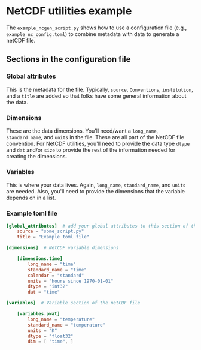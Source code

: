 # NetCDF utilities example

The `example_ncgen_script.py` shows how to use a configuration file
(e.g., `example_nc_config.toml`) to combine metadata with data to
generate a netCDF file.

## Sections in the configuration file

### Global attributes
This is the metadata for the file. Typically, `source`, `Conventions`,
`institution`, and a `title` are added so that folks have some general
information about the data.

### Dimensions
These are the data dimensions. You'll need/want a `long_name`,
`standard_name`, and `units` in the file. These are all part of
the NetCDF file convention. For NetCDF utilities, you'll need
to provide the data type `dtype` and `dat` and/or `size` to
provide the rest of the information needed for creating
the dimensions.

### Variables
This is where your data lives. Again, `long_name`,
`standard_name`, and `units` are needed. Also, you'll need to
provide the dimensions that the variable depends on in a list.


### Example toml file

```toml
[global_attributes]  # add your global attributes to this section of the file
    source = "some_script.py"
    title = "Example toml file"

[dimensions]  # NetCDF variable dimensions

    [dimensions.time]
        long_name = "time"
        standard_name = "time"
        calendar = "standard"
        units = "hours since 1970-01-01"
        dtype = "int32"
        dat = "time"

[variables]  # Variable section of the netCDF file

    [variables.pwat]
        long_name = "temperature"
        standard_name = "temperature"
        units = "K"
        dtype = "float32"
        dim = [ "time", ]
```
